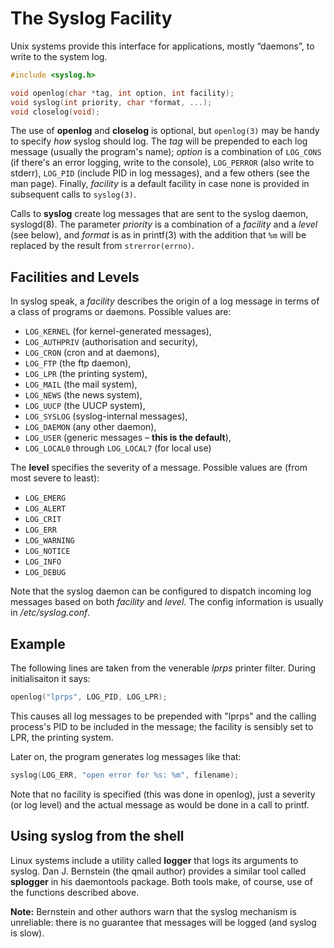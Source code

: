 # The Syslog Facility

Unix systems provide this interface for applications,
mostly “daemons”, to write to the system log.

```C
#include <syslog.h>

void openlog(char *tag, int option, int facility);
void syslog(int priority, char *format, ...);
void closelog(void);
```

The use of **openlog** and **closelog** is optional, but
`openlog(3)` may be handy to specify *how* syslog should log.
The *tag* will be prepended to each log message (usually the
program's name); *option* is a combination of
`LOG_CONS` (if there's an error logging, write to the console),
`LOG_PERROR` (also write to stderr),
`LOG_PID` (include PID in log messages),
and a few others (see the man page).
Finally, *facility* is a default facility in case none is
provided in subsequent calls to `syslog(3)`.

Calls to **syslog** create log messages that are sent to
the syslog daemon, syslogd(8). The parameter *priority*
is a combination of a *facility* and a *level* (see below),
and *format* is as in printf(3) with the addition that `%m`
will be replaced by the result from `strerror(errno)`.

## Facilities and Levels

In syslog speak, a *facility* describes the origin of a log
message in terms of a class of programs or daemons. Possible
values are:

- `LOG_KERNEL` (for kernel-generated messages),
- `LOG_AUTHPRIV` (authorisation and security),
- `LOG_CRON` (cron and at daemons),
- `LOG_FTP` (the ftp daemon),
- `LOG_LPR` (the printing system),
- `LOG_MAIL` (the mail system),
- `LOG_NEWS` (the news system),
- `LOG_UUCP` (the UUCP system),
- `LOG_SYSLOG` (syslog-internal messages),
- `LOG_DAEMON` (any other daemon),
- `LOG_USER` (generic messages – **this is the default**),
- `LOG_LOCAL0` through `LOG_LOCAL7` (for local use)

The **level** specifies the severity of a message.
Possible values are (from most severe to least):

- `LOG_EMERG`
- `LOG_ALERT`
- `LOG_CRIT`
- `LOG_ERR`
- `LOG_WARNING`
- `LOG_NOTICE`
- `LOG_INFO`
- `LOG_DEBUG`

Note that the syslog daemon can be configured to dispatch incoming
log messages based on both *facility* and *level*.
The config information is usually in */etc/syslog.conf*.

## Example

The following lines are taken from the venerable *lprps*
printer filter. During initialisaiton it says:

```C
openlog("lprps", LOG_PID, LOG_LPR);
```

This causes all log messages to be prepended with "lprps" and
the calling process's PID to be included in the message; the
facility is sensibly set to LPR, the printing system.

Later on, the program generates log messages like that:

```C
syslog(LOG_ERR, "open error for %s: %m", filename);
```

Note that no facility is specified (this was done in openlog),
just a severity (or log level) and the actual message as would
be done in a call to printf.

## Using syslog from the shell

Linux systems include a utility called **logger** that
logs its arguments to syslog. Dan J. Bernstein (the qmail
author) provides a similar tool called **splogger** in
his daemontools package. Both tools make, of course, use of
the functions described above.

**Note:** Bernstein and other authors warn that the
syslog mechanism is unreliable: there is no guarantee that
messages will be logged (and syslog is slow).
